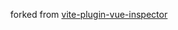 <p align="center">
forked from 
<a href="https://www.npmjs.com/package/vite-plugin-vue-inspector">vite-plugin-vue-inspector</a>
</p>
